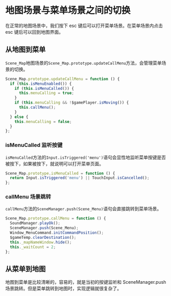 # 地图场景与菜单场景之间的切换

在正常的地图场景中，我们按下 esc 键后可以打开菜单场景。在菜单场景内点击 esc 键后可以回到地图界面。

## 从地图到菜单

`Scene_Map`地图场景的`Scene_Map.prototype.updateCallMenu`方法，会管理菜单场景的切换。

```js {2-3,7}
Scene_Map.prototype.updateCallMenu = function () {
  if (this.isMenuEnabled()) {
    if (this.isMenuCalled()) {
      this.menuCalling = true;
    }
    if (this.menuCalling && !$gamePlayer.isMoving()) {
      this.callMenu();
    }
  } else {
    this.menuCalling = false;
  }
};
```

### isMenuCalled 监听按键

`isMenuCalled`方法的`Input.isTriggered('menu')`语句会显性地监听菜单按键是否被按下，如果被按下，就说明可以打开菜单页面。

```js {2}
Scene_Map.prototype.isMenuCalled = function () {
  return Input.isTriggered('menu') || TouchInput.isCancelled();
};
```

### callMenu 场景跳转

`callMenu`方法的`SceneManager.push(Scene_Menu)`语句会直接跳转到菜单场景。

```js {3}
Scene_Map.prototype.callMenu = function () {
  SoundManager.playOk();
  SceneManager.push(Scene_Menu);
  Window_MenuCommand.initCommandPosition();
  $gameTemp.clearDestination();
  this._mapNameWindow.hide();
  this._waitCount = 2;
};
```

## 从菜单到地图

地图到菜单是比较清晰的，容易的，就是当初的按键监听和 SceneManager.push 场景跳转。但是菜单跳转到地图时，实现逻辑就很复杂了。
